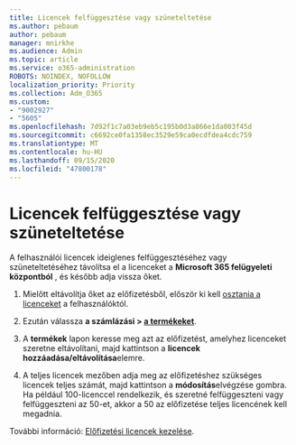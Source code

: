 ```yaml
---
title: Licencek felfüggesztése vagy szüneteltetése
ms.author: pebaum
author: pebaum
manager: mnirkhe
ms.audience: Admin
ms.topic: article
ms.service: o365-administration
ROBOTS: NOINDEX, NOFOLLOW
localization_priority: Priority
ms.collection: Adm_O365
ms.custom:
- "9002927"
- "5605"
ms.openlocfilehash: 7d92f1c7a03eb9eb5c195b0d3a866e1da003f45d
ms.sourcegitcommit: c6692ce0fa1358ec3529e59ca0ecdfdea4cdc759
ms.translationtype: MT
ms.contentlocale: hu-HU
ms.lasthandoff: 09/15/2020
ms.locfileid: "47800178"
---
```

# <a name="suspend-or-pause-licenses"></a>Licencek felfüggesztése vagy szüneteltetése

A felhasználói licencek ideiglenes felfüggesztéséhez vagy szüneteltetéséhez távolítsa el a licenceket a **Microsoft 365 felügyeleti központból** , és később adja vissza őket.

1. Mielőtt eltávolítja őket az előfizetésből, először ki kell [osztania a licenceket](https://docs.microsoft.com/microsoft-365/admin/manage/remove-licenses-from-users?view=o365-worldwide) a felhasználóktól.

2. Ezután válassza **a számlázási > [a termékeket](https://go.microsoft.com/fwlink/p/?linkid=842054)**.

3. A **termékek** lapon keresse meg azt az előfizetést, amelyhez licenceket szeretne eltávolítani, majd kattintson a **licencek hozzáadása/eltávolítása**elemre.

4. A teljes licencek mezőben adja meg az előfizetéshez szükséges licencek teljes számát, majd kattintson a **módosítás**elvégzése gombra. Ha például 100-licenccel rendelkezik, és szeretné felfüggeszteni vagy felfüggeszteni az 50-et, akkor a 50 az előfizetése teljes licencének kell megadnia.

További információ: [Előfizetési licencek kezelése](https://docs.microsoft.com/microsoft-365/commerce/licenses/buy-licenses?view=o365-worldwide).
